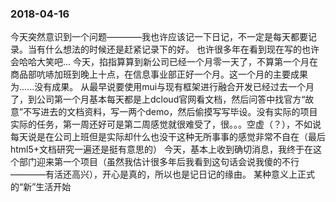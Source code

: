 ### 2018-04-16 
   今天突然意识到一个问题————我也许应该记一下日记，不一定是每天都要记录。当有什么想法的时候还是赶紧记录下的好。
   也许很多年在看到现在写的也许会哈哈大笑吧...
   今天，掐指算算到新公司已经一个月零一天了，不算第一个月在商品部吭哧加班到晚上十点，在信息事业部正好一个月。这一个月的主要成果为......没有成果。
   从最早说要使用mui与现有框架进行融合开发已经过去一个月了，到公司第一个月基本每天都是上dcloud官网看文档，然后问答中找官方“故意”不写进去的文档资料，写一两个demo，然后偷摸写写毕设。没有实际的项目实际的任务，第一周还好可是第二周感觉就很难受了，很。。。空虚（？），不如说每天说是在公司上班但是实际却什么也没干这种无所事事的感觉非常不自在（最后html5+文档研究一遍还是挺有意思的）
   今天，基本上收到确切消息，我终于在这个部门迎来第一个项目（虽然我估计很多年后我看到这句话会说我傻的不行————有活还高兴），开心是真的，所以也是记日记的缘由。
   某种意义上正式的“新”生活开始
